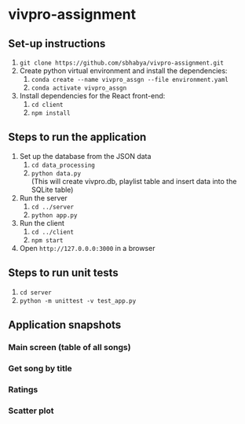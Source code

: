 # vivpro-assignment

## Set-up instructions
1. `git clone https://github.com/sbhabya/vivpro-assignment.git`
1. Create python virtual environment and install the dependencies:
    1. `conda create --name vivpro_assgn --file environment.yaml`
    1. `conda activate vivpro_assgn`
1. Install dependencies for the React front-end:
    1. `cd client`
    1. `npm install`

## Steps to run the application
1. Set up the database from the JSON data
    1. `cd data_processing`
    1. `python data.py` <br>
    (This will create vivpro.db, playlist table and insert data into the SQLite table)
1. Run the server
    1. `cd ../server`
    1. `python app.py`
1. Run the client
    1. `cd ../client`
    1. `npm start`
1. Open `http://127.0.0.0:3000` in a browser

## Steps to run unit tests

1. `cd server` 
1. `python -m unittest -v test_app.py`

## Application snapshots

### Main screen (table of all songs)

### Get song by title

### Ratings

### Scatter plot